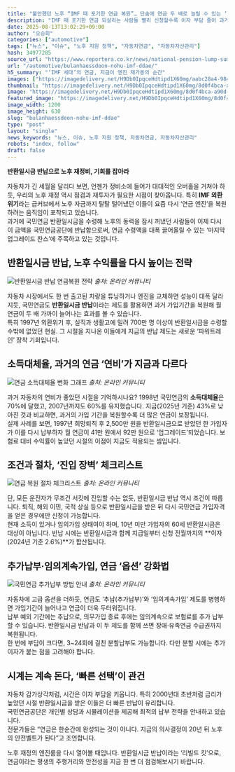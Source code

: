 ```yaml
---
title: "불안했던 노후 “IMF 때 포기한 연금 복원”… 단숨에 연금 두 배로 늘릴 수 있는 ‘마지막 기회’"
description: "IMF 때 포기한 연금 되살리는 사람들 빨리 신청할수록 이자 부담 줄어 과거 가입기간 복원해 연금 늘린다 ..."
date: 2025-08-13T13:02:29+09:00
author: "오승희"
categories: ["automotive"]
tags: ["뉴스", "이슈", "노후 지원 정책", "자동차연금", "자동차자산관리"]
hash: 34977285
source_url: "https://www.reportera.co.kr/news/national-pension-lump-sum-return-system/"
url: "/automotive/bulanhaessdeon-nohu-imf-ddae/"
h5_summary: "‘IMF 세대’의 연금, 지금이 엔진 재가동의 순간"
images: ["https://imagedelivery.net/H9Db0IpqceHdtipd1X60mg/aabc28a4-9842-4ddc-f6d3-2fca6343db00/public", "https://imagedelivery.net/H9Db0IpqceHdtipd1X60mg/cf4b0396-5f77-4458-f27c-3d93e07a2a00/public", "https://imagedelivery.net/H9Db0IpqceHdtipd1X60mg/6252c4c1-b7c4-4cef-8af9-6f44fd3f8d00/public", "https://imagedelivery.net/H9Db0IpqceHdtipd1X60mg/40743926-fb54-4117-50fb-1f7894c29d00/public", "https://imagedelivery.net/H9Db0IpqceHdtipd1X60mg/8d0f4bca-a90d-4592-9641-c498ab443600/public"]
thumbnail: "https://imagedelivery.net/H9Db0IpqceHdtipd1X60mg/8d0f4bca-a90d-4592-9641-c498ab443600/public"
image: "https://imagedelivery.net/H9Db0IpqceHdtipd1X60mg/8d0f4bca-a90d-4592-9641-c498ab443600/public"
featured_image: "https://imagedelivery.net/H9Db0IpqceHdtipd1X60mg/8d0f4bca-a90d-4592-9641-c498ab443600/public"
image_width: 1200
image_height: 630
slug: "bulanhaessdeon-nohu-imf-ddae"
type: "post"
layout: "single"
news_keywords: "뉴스, 이슈, 노후 지원 정책, 자동차연금, 자동차자산관리"
robots: "index, follow"
draft: false
---
```


**반환일시금 반납으로 노후 재정비, 기회를 잡아라**

  
자동차가 긴 세월을 달리다 보면, 언젠가 정비소에 들어가 대대적인 오버홀을 거쳐야 하듯, 우리의 노후 재정 역시 점검과 재투자가 필요한 시점이 찾아옵니다. 특히 **IMF 외환위기**라는 급커브에서 노후 자금까지 탈탈 털어냈던 이들이 요즘 다시 ‘연금 엔진’을 복원하려는 움직임이 포착되고 있습니다.  
과거에 국민연금 반환일시금을 수령해 노후의 동력을 잠시 꺼냈던 사람들이 이제 다시 이 금액을 국민연금공단에 반납함으로써, 연금 수령액을 대폭 끌어올릴 수 있는 ‘마지막 업그레이드 찬스’에 주목하고 있는 것입니다.

  
## 반환일시금 반납, 노후 수익률을 다시 높이는 전략

![반환일시금 반납 연금복원 전략](https://imagedelivery.net/H9Db0IpqceHdtipd1X60mg/cf4b0396-5f77-4458-f27c-3d93e07a2a00/public)
*출처: 온라인 커뮤니티*


자동차 시장에서도 한 번 출고된 차량을 튜닝하거나 엔진을 교체하면 성능이 대폭 달라지듯, 국민연금도 **반환일시금 반납**이라는 제도를 활용하면 과거 가입기간을 복원해 월 연금이 두 배 가까이 늘어나는 효과를 볼 수 있습니다.  
특히 1997년 외환위기 후, 실직과 생활고에 밀려 700만 명 이상이 반환일시금을 수령할 수밖에 없었던 현실. 그 시절을 지나온 이들에게 지금의 반납 제도는 새로운 ‘파워트레인’ 장착 기회입니다.

  
## 소득대체율, 과거의 연금 ‘연비’가 지금과 다르다

![연금 소득대체율 변화 그래프](https://imagedelivery.net/H9Db0IpqceHdtipd1X60mg/40743926-fb54-4117-50fb-1f7894c29d00/public)
*출처: 온라인 커뮤니티*


과거 자동차의 연비가 좋았던 시절을 기억하시나요? 1998년 국민연금의 **소득대체율**은 70%에 달했고, 2007년까지도 60%를 유지했습니다. 지금(2025년 기준) 43%로 낮아진 것과 비교하면, 과거의 가입 기간을 복원할수록 더 많은 연금이 보장됩니다.  
실제 사례를 보면, 1997년 희망퇴직 후 2,500만 원을 반환일시금으로 받았던 한 가입자가 이를 다시 납부하자 월 연금이 41만 원에서 92만 원으로 ‘업그레이드’되었습니다. 보험료 대비 수익률이 높았던 시절의 이점이 지금도 적용되는 셈입니다.

  
## 조건과 절차, ‘진입 장벽’ 체크리스트

![연금 복원 절차 체크리스트](https://imagedelivery.net/H9Db0IpqceHdtipd1X60mg/aabc28a4-9842-4ddc-f6d3-2fca6343db00/public)
*출처: 온라인 커뮤니티*


단, 모든 운전자가 무조건 서킷에 진입할 수는 없듯, 반환일시금 반납 역시 조건이 따릅니다. 퇴직, 해외 이민, 국적 상실 등으로 반환일시금을 받은 뒤 다시 국민연금 가입자격을 얻은 경우에만 신청이 가능합니다.  
현재 소득이 있거나 임의가입 상태여야 하며, 10년 미만 가입자의 60세 반환일시금은 대상이 아닙니다. 반납 시에는 반환일시금과 함께 지급일부터 신청 전월까지의 **이자(2024년 기준 2.6%)**가 합산됩니다.

  
## 추가납부·임의계속가입, 연금 ‘옵션’ 강화법

![국민연금 추가납부 방법 안내](https://imagedelivery.net/H9Db0IpqceHdtipd1X60mg/6252c4c1-b7c4-4cef-8af9-6f44fd3f8d00/public)
*출처: 온라인 커뮤니티*


자동차에 고급 옵션을 더하듯, 연금도 ‘추납(추가납부)’와 ‘임의계속가입’ 제도를 병행하면 가입기간이 늘어나고 연금이 더욱 두터워집니다.  
납부 예외 기간에는 추납으로, 의무가입 종료 후에는 임의계속으로 보험료를 추가 납부할 수 있습니다. 반환일시금 반납과 이 두 제도를 함께 쓰면 장애·유족연금 수급권까지 복원됩니다.  
한 번에 부담이 크다면, 3~24회에 걸친 분할납부도 가능합니다. 다만 분할 시에는 추가 이자가 붙는 점을 고려해야 합니다.

  
## 시계는 계속 돈다, ‘빠른 선택’이 관건

자동차 감가상각처럼, 시간은 이자 부담을 키웁니다. 특히 2000년대 초반처럼 금리가 높았던 시절 반환일시금을 받은 이들은 더 빠른 반납이 유리합니다.  
국민연금공단은 개인별 상담과 시뮬레이션을 제공해 최적의 납부 전략을 안내하고 있습니다.  
전문가들은 “연금은 한순간에 완성되는 것이 아니다. 지금의 의사결정이 20년 뒤 노후의 안전벨트가 된다”고 조언합니다.

  
노후 재정의 엔진룸을 다시 열어볼 때입니다. 반환일시금 반납이라는 ‘리빌드 킷’으로, 연금이라는 평생의 주행거리와 안전성을 지금 한 번 더 점검해보시기 바랍니다.
